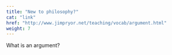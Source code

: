 ```yaml
---
title: "New to philosophy?"
cat: "link"
href: "http://www.jimpryor.net/teaching/vocab/argument.html"
weight: 7
---
```

What is an argument?